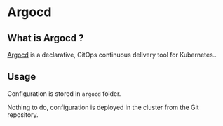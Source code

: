 # Argocd

## What is Argocd ?

[Argocd](https://argo-cd.readthedocs.io/en/stable/) is a declarative, GitOps continuous delivery tool for Kubernetes..

## Usage

Configuration is stored in `argocd` folder.

Nothing to do, configuration is deployed in the cluster from the Git repository.
